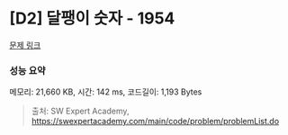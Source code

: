 # [D2] 달팽이 숫자 - 1954 

[문제 링크](https://swexpertacademy.com/main/code/problem/problemDetail.do?contestProbId=AV5PobmqAPoDFAUq) 

### 성능 요약

메모리: 21,660 KB, 시간: 142 ms, 코드길이: 1,193 Bytes



> 출처: SW Expert Academy, https://swexpertacademy.com/main/code/problem/problemList.do